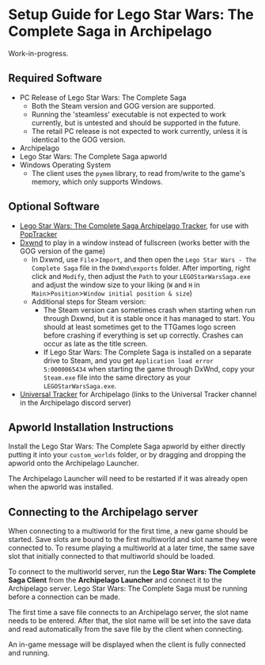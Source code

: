 # Setup Guide for Lego Star Wars: The Complete Saga in Archipelago

Work-in-progress.

## Required Software
- PC Release of Lego Star Wars: The Complete Saga
  - Both the Steam version and GOG version are supported.
  - Running the 'steamless' executable is not expected to work currently, but is untested and should be supported in the
future.
  - The retail PC release is not expected to work currently, unless it is identical to the GOG version.
- Archipelago
- Lego Star Wars: The Complete Saga apworld
- Windows Operating System
  - The client uses the `pymem` library, to read from/write to the game's memory, which only supports Windows.

## Optional Software
- [Lego Star Wars: The Complete Saga Archipelago Tracker](https://github.com/Mysteryem/TCS_AP_PopTracker/releases/latest), 
for use with [PopTracker](https://github.com/black-sliver/PopTracker/releases)
- [Dxwnd](https://dxwnd.org/) to play in a window instead of fullscreen (works better with the GOG version of the game)
  - In Dxwnd, use `File`>`Import`, and then open the `Lego Star Wars - The Complete Saga` file in the `DxWnd\exports`
folder. After importing, right click and `Modify`, then adjust the `Path` to your `LEGOStarWarsSaga.exe` and adjust the
window size to your liking (`W` and `H` in `Main`>`Position`>`Window initial position & size`)
  - Additional steps for Steam version:
    - The Steam version can sometimes crash when starting when run through Dxwnd, but it is stable once it has managed
to start. You should at least sometimes get to the TTGames logo screen before crashing if everything is set up
correctly. Crashes can occur as late as the title screen.
    - If Lego Star Wars: The Complete Saga is installed on a separate drive to Steam, and you get
`Application load error 5:0000065434` when starting the game through DxWnd, copy your `Steam.exe` file into the same
directory as your `LEGOStarWarsSaga.exe`.
- [Universal Tracker](https://discord.com/channels/731205301247803413/1367270230635839539) for Archipelago (links to the
Universal Tracker channel in the Archipelago discord server)

## Apworld Installation Instructions

Install the Lego Star Wars: The Complete Saga apworld by either directly putting it into your `custom_worlds` folder,
or by dragging and dropping the apworld onto the Archipelago Launcher.

The Archipelago Launcher will need to be restarted if it was already open when the apworld was installed.

## Connecting to the Archipelago server
When connecting to a multiworld for the first time, a new game should be started. Save slots are bound to the first
multiworld and slot name they were connected to. To resume playing a multiworld at a later time, the same save slot that
initially connected to that multiworld should be loaded. 

To connect to the multiworld server, run the **Lego Star Wars: The Complete Saga Client** from the **Archipelago Launcher**
and connect it to the Archipelago server. Lego Star Wars: The Complete Saga must be running before a connection can be
made.

The first time a save file connects to an Archipelago server, the slot name needs to be entered. After that, the slot
name will be set into the save data and read automatically from the save file by the client when connecting.

An in-game message will be displayed when the client is fully connected and running.